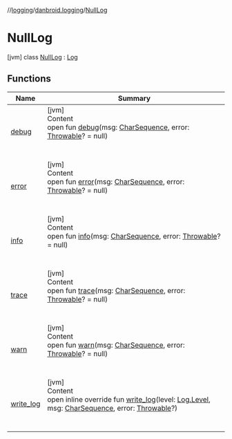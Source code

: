 //[logging](../../../index.md)/[danbroid.logging](../index.md)/[NullLog](index.md)



# NullLog  
 [jvm] class [NullLog](index.md) : [Log](../-log/index.md)   


## Functions  
  
|  Name |  Summary | 
|---|---|
| <a name="danbroid.logging/Log/debug/#kotlin.CharSequence#kotlin.Throwable?/PointingToDeclaration/"></a>[debug](../-log/debug.md)| <a name="danbroid.logging/Log/debug/#kotlin.CharSequence#kotlin.Throwable?/PointingToDeclaration/"></a>[jvm]  <br>Content  <br>open fun [debug](../-log/debug.md)(msg: [CharSequence](https://kotlinlang.org/api/latest/jvm/stdlib/kotlin/-char-sequence/index.html), error: [Throwable](https://kotlinlang.org/api/latest/jvm/stdlib/kotlin/-throwable/index.html)? = null)  <br><br><br>|
| <a name="danbroid.logging/Log/error/#kotlin.CharSequence#kotlin.Throwable?/PointingToDeclaration/"></a>[error](../-log/error.md)| <a name="danbroid.logging/Log/error/#kotlin.CharSequence#kotlin.Throwable?/PointingToDeclaration/"></a>[jvm]  <br>Content  <br>open fun [error](../-log/error.md)(msg: [CharSequence](https://kotlinlang.org/api/latest/jvm/stdlib/kotlin/-char-sequence/index.html), error: [Throwable](https://kotlinlang.org/api/latest/jvm/stdlib/kotlin/-throwable/index.html)? = null)  <br><br><br>|
| <a name="danbroid.logging/Log/info/#kotlin.CharSequence#kotlin.Throwable?/PointingToDeclaration/"></a>[info](../-log/info.md)| <a name="danbroid.logging/Log/info/#kotlin.CharSequence#kotlin.Throwable?/PointingToDeclaration/"></a>[jvm]  <br>Content  <br>open fun [info](../-log/info.md)(msg: [CharSequence](https://kotlinlang.org/api/latest/jvm/stdlib/kotlin/-char-sequence/index.html), error: [Throwable](https://kotlinlang.org/api/latest/jvm/stdlib/kotlin/-throwable/index.html)? = null)  <br><br><br>|
| <a name="danbroid.logging/Log/trace/#kotlin.CharSequence#kotlin.Throwable?/PointingToDeclaration/"></a>[trace](../-log/trace.md)| <a name="danbroid.logging/Log/trace/#kotlin.CharSequence#kotlin.Throwable?/PointingToDeclaration/"></a>[jvm]  <br>Content  <br>open fun [trace](../-log/trace.md)(msg: [CharSequence](https://kotlinlang.org/api/latest/jvm/stdlib/kotlin/-char-sequence/index.html), error: [Throwable](https://kotlinlang.org/api/latest/jvm/stdlib/kotlin/-throwable/index.html)? = null)  <br><br><br>|
| <a name="danbroid.logging/Log/warn/#kotlin.CharSequence#kotlin.Throwable?/PointingToDeclaration/"></a>[warn](../-log/warn.md)| <a name="danbroid.logging/Log/warn/#kotlin.CharSequence#kotlin.Throwable?/PointingToDeclaration/"></a>[jvm]  <br>Content  <br>open fun [warn](../-log/warn.md)(msg: [CharSequence](https://kotlinlang.org/api/latest/jvm/stdlib/kotlin/-char-sequence/index.html), error: [Throwable](https://kotlinlang.org/api/latest/jvm/stdlib/kotlin/-throwable/index.html)? = null)  <br><br><br>|
| <a name="danbroid.logging/NullLog/write_log/#danbroid.logging.Log.Level#kotlin.CharSequence#kotlin.Throwable?/PointingToDeclaration/"></a>[write_log](write_log.md)| <a name="danbroid.logging/NullLog/write_log/#danbroid.logging.Log.Level#kotlin.CharSequence#kotlin.Throwable?/PointingToDeclaration/"></a>[jvm]  <br>Content  <br>open inline override fun [write_log](write_log.md)(level: [Log.Level](../-log/-level/index.md), msg: [CharSequence](https://kotlinlang.org/api/latest/jvm/stdlib/kotlin/-char-sequence/index.html), error: [Throwable](https://kotlinlang.org/api/latest/jvm/stdlib/kotlin/-throwable/index.html)?)  <br><br><br>|

